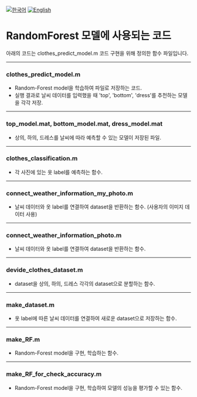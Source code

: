 [![한국어](https://img.shields.io/badge/lang-%ED%95%9C%EA%B5%AD%EC%96%B4-blue.svg)](README.md)
[![English](https://img.shields.io/badge/lang-English-red.svg)](README_en.md)

# RandomForest 모델에 사용되는 코드
아래의 코드는 clothes_predict_model.m 코드 구현을 위해 정의한 함수 파일입니다.
* * *
### clothes_predict_model.m
* Random-Forest model을 학습하여 파일로 저장하는 코드. 
* 실행 결과로 날씨 데이터를 입력했을 때 'top', 'bottom', 'dress'를 추천하는 모델을 각각 저장.
* * *
### top_model.mat, bottom_model.mat, dress_model.mat
* 상의, 하의, 드레스를 날씨에 따라 예측할 수 있는 모델이 저장된 파일. 
* * *
### clothes_classification.m
* 각 사진에 있는 옷 label를 예측하는 함수.
* * *
### connect_weather_information_my_photo.m
* 날씨 데이터와 옷 label를 연결하여 dataset을 반환하는 함수. (사용자의 이미지 데이터 사용)
* * *
### connect_weather_information_photo.m
* 날씨 데이터와 옷 label를 연결하여 dataset을 반환하는 함수. 
* * *
### devide_clothes_dataset.m
* dataset을 상의, 하의, 드레스 각각의 dataset으로 분할하는 함수.
* * *
### make_dataset.m
* 옷 label에 따른 날씨 데이터를 연결하여 새로운 dataset으로 저장하는 함수.
* * *
### make_RF.m
* Random-Forest model을 구현, 학습하는 함수.
* * *
### make_RF_for_check_accuracy.m
* Random-Forest model을 구현, 학습하여 모델의 성능을 평가할 수 있는 함수.
